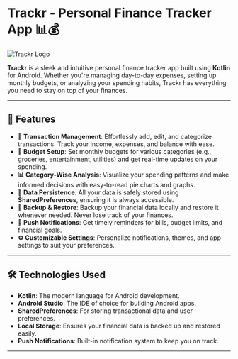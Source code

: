 # Trackr - Personal Finance Tracker App 📊💰

![Trackr Logo](drawable/logo.png)  <!-- You can add your app's logo here -->

**Trackr** is a sleek and intuitive personal finance tracker app built using **Kotlin** for Android. Whether you're managing day-to-day expenses, setting up monthly budgets, or analyzing your spending habits, Trackr has everything you need to stay on top of your finances.

---

## 🚀 Features

- **💸 Transaction Management**: Effortlessly add, edit, and categorize transactions. Track your income, expenses, and balance with ease.
- **📅 Budget Setup**: Set monthly budgets for various categories (e.g., groceries, entertainment, utilities) and get real-time updates on your spending.
- **📊 Category-Wise Analysis**: Visualize your spending patterns and make informed decisions with easy-to-read pie charts and graphs.
- **💾 Data Persistence**: All your data is safely stored using **SharedPreferences**, ensuring it is always accessible.
- **🔄 Backup & Restore**: Backup your financial data locally and restore it whenever needed. Never lose track of your finances.
- **🔔 Push Notifications**: Get timely reminders for bills, budget limits, and financial goals.
- **⚙️ Customizable Settings**: Personalize notifications, themes, and app settings to suit your preferences.

---

## 🛠️ Technologies Used

- **Kotlin**: The modern language for Android development.
- **Android Studio**: The IDE of choice for building Android apps.
- **SharedPreferences**: For storing transactional data and user preferences.
- **Local Storage**: Ensures your financial data is backed up and restored easily.
- **Push Notifications**: Built-in notification system to keep you on track.
  
---


